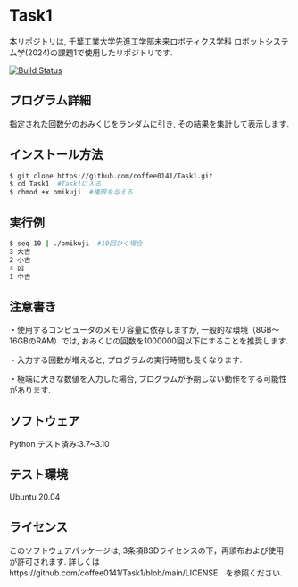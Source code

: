 # Task1
本リポジトリは, 千葉工業大学先進工学部未来ロボティクス学科 ロボットシステム学(2024)の課題1で使用したリポジトリです.

[![Build Status](https://github.com/coffee0141/Task1/actions/workflows/test.yml/badge.svg)](https://github.com/coffee0141/Task1/actions/workflows/test.yml)

## プログラム詳細
指定された回数分のおみくじをランダムに引き, その結果を集計して表示します.

## インストール方法
```bash
$ git clone https://github.com/coffee0141/Task1.git
$ cd Task1  #Task1に入る
$ chmod +x omikuji  #権限を与える
```
## 実行例
```bash
$ seq 10 | ./omikuji  #10回ひく場合
3 大吉
2 小吉
4 凶
1 中吉
```

## 注意書き
・使用するコンピュータのメモリ容量に依存しますが, 一般的な環境（8GB～16GBのRAM）では, おみくじの回数を1000000回以下にすることを推奨します.

・入力する回数が増えると, プログラムの実行時間も長くなります.

・極端に大きな数値を入力した場合, プログラムが予期しない動作をする可能性があります.

## ソフトウェア
Python テスト済み:3.7~3.10

## テスト環境
Ubuntu 20.04

## ライセンス
このソフトウェアパッケージは, 3条項BSDライセンスの下，再頒布および使用が許可されます.
詳しくはhttps://github.com/coffee0141/Task1/blob/main/LICENSE　を参照ください.
